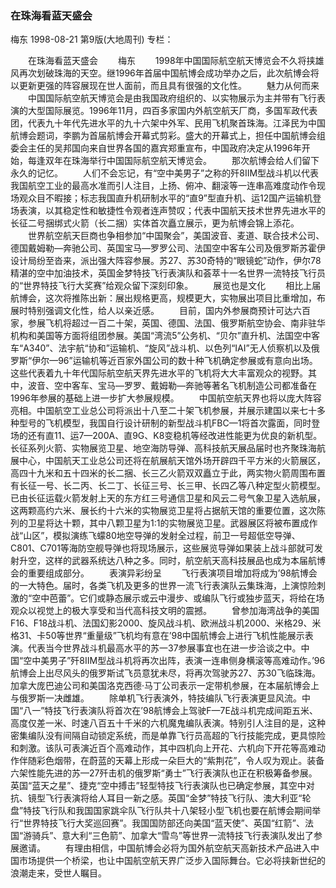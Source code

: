 ### 在珠海看蓝天盛会
梅东
1998-08-21
第9版(大地周刊)
专栏：

　　在珠海看蓝天盛会
　　梅东
　　1998年中国国际航空航天博览会不久将挟雄风再次划破珠海的天空。继1996年首届中国航博会成功举办之后，此次航博会将以更新更强的阵容展现在世人面前，而且具有很强的文化性。
　　魅力从何而来
　　中国国际航空航天博览会是由我国政府组织的、以实物展示为主并带有飞行表演的大型国际展览。1996年11月，四百多家国内外航空航天厂商，多国军政代表团，代表九十年代先进水平的九十六架中外军、民用飞机聚首珠海。江泽民为中国航博会题词，李鹏为首届航博会开幕式剪彩。盛大的开幕式上，担任中国航博会组委会主任的吴邦国向来自世界各国的嘉宾郑重宣布，中国政府决定从1996年开始，每逢双年在珠海举行中国国际航空航天博览会。
　　那次航博会给人们留下永久的记忆。
　　人们不会忘记，有“空中美男子”之称的歼8ⅡM型战斗机以代表我国航空工业的最高水准而引人注目，上扬、俯冲、翻滚等一连串高难度动作令现场观众目不暇接；标志我国直升机研制水平的“直9”型直升机、运12国产运输机登场表演，以其稳定性和敏捷性令观者连声赞叹；代表中国航天技术世界先进水平的长征二号捆绑式火箭（长二捆）实体首次矗立展示，更为航博会锦上添花。
　　世界航空航天巨商也争相参加“中国聚会”，美国波音、麦道、联合技术公司、德国戴姆勒—奔驰公司、英国宝马—罗罗公司、法国空中客车公司及俄罗斯苏霍伊设计局纷至沓来，派出强大阵容参展。苏27、苏30奇特的“眼镜蛇”动作，伊尔78精湛的空中加油技术，英国金梦特技飞行表演队和荟萃十一名世界一流特技飞行员的“世界特技飞行大奖赛”给观众留下深刻印象。
　　展览也是文化
　　相比上届航博会，这次将推陈出新：展出规格更高，规模更大，实物展出项目比重增加，布展时特别强调文化性，给人以亲近感。
　　目前，国内外参展商预计可达六百家，参展飞机将超过一百二十架，英国、德国、法国、俄罗斯航空协会、南非驻华机构和美国等方面将组团参展。美国“湾流5”公务机、“贝尔”直升机、法国空中客车“A340”、法宇航“协和”运输机、“旋风”战斗机、以色列“IAI”无人侦察机以及俄罗斯“伊尔—96”运输机等近百家外国公司的数十种飞机确定参展或有意向出场。这些代表着九十年代国际航空航天界先进水平的飞机将大大丰富观众的视野。其中，波音、空中客车、宝马—罗罗、戴姆勒—奔驰等著名飞机制造公司都准备在1996年参展的基础上进一步扩大参展规模。
　　中国航空航天界也将以庞大阵容亮相。中国航空工业总公司将派出十八至二十架飞机参展，并展示建国以来七十多种型号的飞机模型，我国自行设计研制的新型战斗机FBC—1将首次露面，同时登场的还有直11、运7—200A、直9G、K8变稳机等经改进性能更为优良的新机型。长征系列火箭、实物展览卫星、地空海防导弹、高科技航天展品届时也齐聚珠海航展中心，中国航天工业总公司还将在航展航天馆外场开辟四千平方米的火箭展区，高四十九米和五十四米的长二捆、长三乙火箭双双矗立于此，两实物火箭周围布置有长征一号、长二丙、长二丁、长征三号、长三甲、长四乙等八种定型火箭模型。已由长征运载火箭发射上天的东方红三号通信卫星和风云二号气象卫星入选航展，这两颗高约六米、展长约十六米的实物展览卫星将占据航天馆的重要位置，这次陈列的卫星将达十颗，其中八颗卫星为1∶1的实物展览卫星。武器展区将被布置成作战“山区”，模拟演练飞蠓80地空导弹的发射全过程，前卫一号超低空导弹、C801、C701等海防空舰导弹也将现场展示，这些展览导弹如果装上战斗部就可发射升空，这样的武器系统达八种之多。同时，航空航天高科技展品也成为本届航博会的重要组成部分。
　　表演异彩纷呈
　　飞行表演项目增加将成为’98航博会的一大特色。届时，各类飞机及更多的世界一流飞行表演队云集珠海，上演惊险刺激的“空中芭蕾”。它们或静态展示或云中漫步、或编队飞行或独步蓝天，将给在场观众以视觉上的极大享受和当代高科技文明的震撼。
　　曾参加海湾战争的美国F16、F18战斗机、法国幻影2000、旋风战斗机、欧洲战斗机2000、米格29、米格31、卡50等世界“重量级”飞机均有意在’98中国航博会上进行飞机性能展示表演。代表当今世界战斗机最高水平的苏一37参展事宜也在进一步洽谈之中。中国“空中美男子”歼8ⅡM型战斗机将再次出阵，表演一连串侧身横滚等高难动作。’96航博会上出尽风头的俄罗斯试飞员意犹未尽，将再次驾驶苏27、苏30飞临珠海。加拿大庞巴迪公司和美国洛克西德·马丁公司表示一定带机参展，在本届航博会上与俄罗斯一决雌雄。
　　除单机飞行表演外，特技编队飞行表演更显风流。中国“八一”特技飞行表演队将首次在’98航博会上驾驶F—7E战斗机完成间距五米、高度仅差一米、时速八百五十千米的六机魔鬼编队表演。特别引人注目的是，这种密集编队没有间隔自动锁定系统，而是单靠飞行员高超的飞行技能完成，更具惊险和刺激。该队可表演近百个高难动作，其中四机向上开花、六机向下开花等高难动作伴随彩色烟带，在蔚蓝的天幕上形成一朵巨大的“紫荆花”，令人叹为观止。装备六架性能先进的苏—27歼击机的俄罗斯“勇士”飞行表演队也正在积极筹备参展。英国“蓝天之星”、捷克“空中搏击”轻型特技飞行表演队也已确定参展，其空中对抗、镜型飞行表演将给人耳目一新之感。英国“金梦”特技飞行队、澳大利亚“轮盘”特技飞行队和我国国家跳伞队飞行队共十八架轻小型飞机也要在航博会期间举行“世界特技飞行大奖巡回赛”。我国国防部还向美国“蓝天使”、英国“红箭”、法国“游骑兵”、意大利“三色箭”、加拿大“雪鸟”等世界一流特技飞行表演队发出了参展邀请。
　　有理由相信，中国航博会必将为国外航空航天高新技术产品进入中国市场提供一个桥梁，也让中国航空航天界广泛步入国际舞台。它必将挟新世纪的浪潮走来，受世人瞩目。
